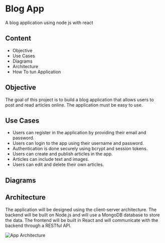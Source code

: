 # Blog App

A blog application using node js with react

## Content
- Objective
- Use Cases
- Diagrams
- Architecture
- How To tun Application

## Objective
The goal of this project is to build a blog application that allows users to post and read articles online. The application must be easy to use.

## Use Cases
- Users can register in the application by providing their email and password.
- Users can login to the app using their username and password.
- Authentication is done securely using bcrypt and session tokens.
- Users can create and publish articles in the app.
- Articles can include text and images.
- Users can edit and delete their own articles.

## Diagrams
## Architecture
The application will be designed using the client-server architecture. The backend will be built on Node.js and will use a MongoDB database to store the data. The frontend will be built in React and will communicate with the backend through a RESTful API.

![App Architecture](https://i.ibb.co/sbg27tc/Captura-de-pantalla-2023-03-13-161407.png)